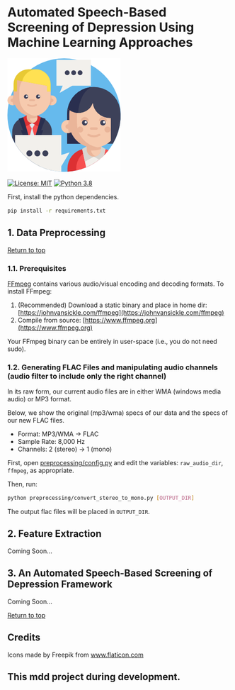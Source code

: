 # Automated Speech-Based Screening of Depression Using Machine Learning Approaches

![Logo Image](pics/communication.png)

[![License: MIT](https://img.shields.io/badge/License-MIT-yellow.svg)](https://tldrlegal.com/license/mit-license)
[![Python 3.8](https://img.shields.io/badge/python-3.8-blue.svg)](https://www.python.org/downloads/release/python-385)

First, install the python dependencies.
```bash
pip install -r requirements.txt
```

## 1. Data Preprocessing

[Return to top](#automated-speech-based-screening-of-depression-using-machine-learning-approaches)

### 1.1. Prerequisites
[FFmpeg](https://www.ffmpeg.org) contains various audio/visual encoding and decoding formats. To install FFmpeg:

1. (Recommended) Download a static binary and place in home dir: [https://johnvansickle.com/ffmpeg](https://johnvansickle.com/ffmpeg)
2. Compile from source: [https://www.ffmpeg.org](https://www.ffmpeg.org)

Your FFmpeg binary can be entirely in user-space (i.e., you do not need sudo).

### 1.2. Generating FLAC Files and manipulating audio channels (audio filter to include only the right channel)
In its raw form, our current audio files are in either WMA (windows media audio) or MP3 format.

Below, we show the original (mp3/wma) specs of our data and the specs of our new FLAC files.

* Format: MP3/WMA -> FLAC
* Sample Rate: 8,000 Hz
* Channels: 2 (stereo) -> 1 (mono)

First, open [preprocessing/config.py](preprocessing/config.py) and edit the variables: `raw_audio_dir`, `ffmpeg`, as appropriate. 
<!--[preprocessing/convert_stereo_to_mono.py](preprocessing/convert_stereo_to_mono.py) and edit the global variables: `INPUT_DIR`, `OUTPUT_DIR`, and `ffmpeg`. -->
Then, run:

```bash
python preprocessing/convert_stereo_to_mono.py [OUTPUT_DIR]
```
The output flac files will be placed in `OUTPUT_DIR`.

## 2. Feature Extraction
Coming Soon...

## 3. An Automated Speech-Based Screening of Depression Framework
Coming Soon...

[Return to top](#automated-speech-based-screening-of-depression-using-machine-learning-approaches)

## Credits
Icons made by Freepik from www.flaticon.com

## This mdd project during development.
